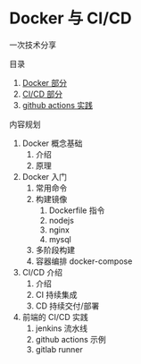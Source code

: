 # Docker 与 CI/CD

一次技术分享

目录

1. [Docker 部分](./docs/docker.md)
2. [CI/CD 部分](./docs/ci-cd.md)
3. [github actions 实践](./docs/github-actions.md)

内容规划

1. Docker 概念基础
   1. 介绍
   2. 原理
2. Docker 入门
   1. 常用命令
   2. 构建镜像
      1. Dockerfile 指令
      2. nodejs
      3. nginx
      4. mysql
   3. 多阶段构建
   4. 容器编排 docker-compose
3. CI/CD 介绍
   1. 介绍
   2. CI 持续集成
   3. CD 持续交付/部署
4. 前端的 CI/CD 实践
   1. jenkins 流水线
   2. github actions 示例
   3. gitlab runner


